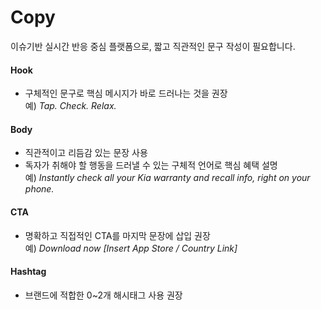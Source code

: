 # Copy

이슈기반 실시간 반응 중심 플랫폼으로, 짧고 직관적인 문구 작성이 필요합니다.

#### Hook

* 구체적인 문구로 핵심 메시지가 바로 드러나는 것을 권장\
  예) _Tap. Check. Relax.​_

#### Body

* 직관적이고 리듬감 있는 문장 사용
* 독자가 취해야 할 행동을 드러낼 수 있는 구체적 언어로 핵심 혜택 설명\
  예) _Instantly check all your Kia warranty and recall info, right on your phone._

#### CTA

* 명확하고 직접적인 CTA를 마지막 문장에 삽입 권장\
  예) _Download now \[Insert App Store / Country Link]_

#### Hashtag

* 브랜드에 적합한 0\~2개 해시태그 사용 권장





